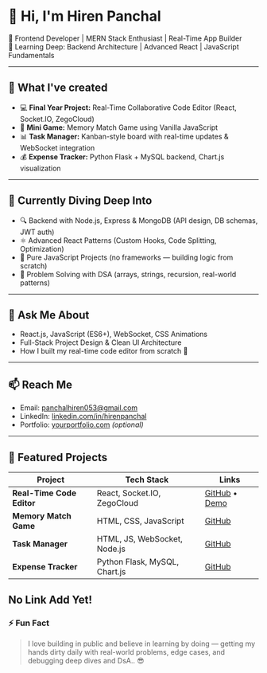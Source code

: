 # 👋 Hi, I'm Hiren Panchal

🚀 Frontend Developer | MERN Stack Enthusiast | Real-Time App Builder  
🧠 Learning Deep: Backend Architecture | Advanced React | JavaScript Fundamentals  

---

## 🔧 What I've created
- 💻 **Final Year Project:** Real-Time Collaborative Code Editor (React, Socket.IO, ZegoCloud)  
- 🧠 **Mini Game:** Memory Match Game using Vanilla JavaScript  
- 📊 **Task Manager:** Kanban-style board with real-time updates & WebSocket integration  
- 💰 **Expense Tracker:** Python Flask + MySQL backend, Chart.js visualization


---

## 🌱 Currently Diving Deep Into
- 🔍 Backend with Node.js, Express & MongoDB (API design, DB schemas, JWT auth)  
- ⚛️ Advanced React Patterns (Custom Hooks, Code Splitting, Optimization)  
- 🎯 Pure JavaScript Projects (no frameworks — building logic from scratch)  
- 🧮 Problem Solving with DSA (arrays, strings, recursion, real-world patterns) 

---

## 💬 Ask Me About
- React.js, JavaScript (ES6+), WebSocket, CSS Animations  
- Full-Stack Project Design & Clean UI Architecture  
- How I built my real-time code editor from scratch 🚀

---

## 📫 Reach Me
- Email: panchalhiren053@gmail.com 
- LinkedIn: [linkedin.com/in/hirenpanchal](https://www.linkedin.com/in/hiren-panchal-042987252/)  
- Portfolio: [yourportfolio.com](https://hirenpanchal.vercel.app/) *(optional)*  


---

## 🔗 Featured Projects

| Project | Tech Stack | Links |
|--------|------------|-------|
| **Real-Time Code Editor** | React, Socket.IO, ZegoCloud | [GitHub](https://github.com/yourusername/editor) • [Demo](https://editor-demo.com) |
| **Memory Match Game** | HTML, CSS, JavaScript | [GitHub](https://github.com/yourusername/memory-game) |
| **Task Manager** | HTML, JS, WebSocket, Node.js | [GitHub](https://github.com/yourusername/task-manager) |
| **Expense Tracker** | Python Flask, MySQL, Chart.js | [GitHub](https://github.com/yourusername/expense-tracker) |

 No Link Add Yet!
---

### ⚡ Fun Fact

> I love building in public and believe in learning by doing — getting my hands dirty daily with real-world problems, edge cases, and debugging deep dives and  DsA.. 😎
